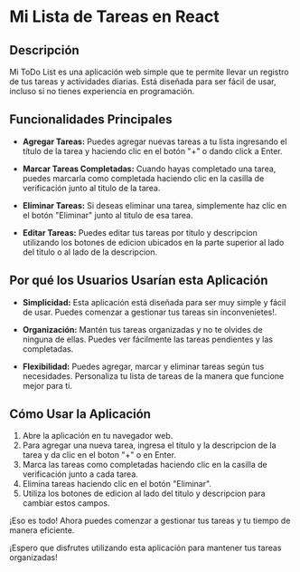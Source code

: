 # Mi Lista de Tareas en React

## Descripción

Mi ToDo List es una aplicación web simple que te permite llevar un registro de tus tareas y actividades diarias. Está diseñada para ser fácil de usar, incluso si no tienes experiencia en programación.

## Funcionalidades Principales

- **Agregar Tareas:** Puedes agregar nuevas tareas a tu lista ingresando el título de la tarea y haciendo clic en el botón "+" o dando click a Enter.

- **Marcar Tareas Completadas:** Cuando hayas completado una tarea, puedes marcarla como completada haciendo clic en la casilla de verificación junto al titulo de la tarea.

- **Eliminar Tareas:** Si deseas eliminar una tarea, simplemente haz clic en el botón "Eliminar" junto al titulo de esa tarea.

- **Editar Tareas:** Puedes editar tus tareas por titulo y descripcion utilizando los botones de edicion ubicados en la parte superior al lado del titulo o al lado de la descripcion.

## Por qué los Usuarios Usarían esta Aplicación

- **Simplicidad:** Esta aplicación está diseñada para ser muy simple y fácil de usar. Puedes comenzar a gestionar tus tareas sin inconvenietes!.

- **Organización:** Mantén tus tareas organizadas y no te olvides de ninguna de ellas. Puedes ver fácilmente las tareas pendientes y las completadas.

- **Flexibilidad:** Puedes agregar, marcar y eliminar tareas según tus necesidades. Personaliza tu lista de tareas de la manera que funcione mejor para ti.

## Cómo Usar la Aplicación

1. Abre la aplicación en tu navegador web.
2. Para agregar una nueva tarea, ingresa el título y la descripcion de la tarea y da clic en el boton "+" o en Enter.
3. Marca las tareas como completadas haciendo clic en la casilla de verificación junto a cada tarea.
4. Elimina tareas haciendo clic en el botón "Eliminar".
5. Utiliza los botones de edicion al lado del titulo y descripcion para cambiar estos campos.

¡Eso es todo! Ahora puedes comenzar a gestionar tus tareas y tu tiempo de manera eficiente.

¡Espero que disfrutes utilizando esta aplicación para mantener tus tareas organizadas!
